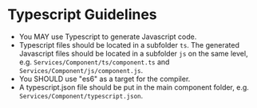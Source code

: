 # Typescript Guidelines

- You MAY use Typescript to generate Javascript code.
- Typescript files should be located in a subfolder `ts`. The generated Javascript files should be located in a subfolder `js` on the same level, e.g. `Services/Component/ts/component.ts` and `Services/Component/js/component.js`.
- You SHOULD use "es6" as a target for the compiler.
- A typescript.json file should be put in the main component folder, e.g. `Services/Component/typescript.json`.
